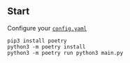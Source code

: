## Start

Configure your [`config.yaml`](aldotai_tg/config.yaml)

```commandline
pip3 install poetry
python3 -m poetry install
python3 -m poetry run python3 main.py
```